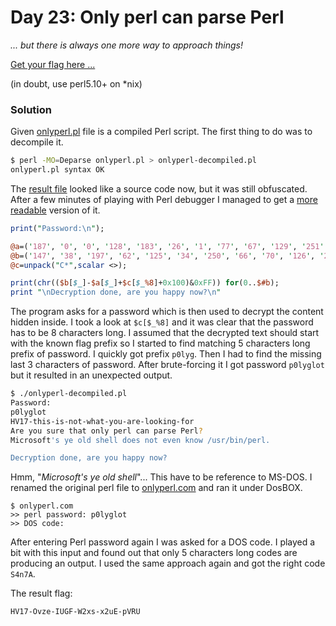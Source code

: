 # Day 23: Only perl can parse Perl

*... but there is always one more way to approach things!*

[Get your flag here ...](files/onlyperl.pl "onlyperl.pl")

(in doubt, use perl5.10+ on *nix)

### Solution

Given [onlyperl.pl](files/onlyperl.pl "onlyperl.pl") file is a compiled Perl script. The first thing to do was to decompile it.

```bash
$ perl -MO=Deparse onlyperl.pl > onlyperl-decompiled.pl
onlyperl.pl syntax OK
``` 

The [result file](files/onlyperl-decompiled.pl "onlyperl-decompiled.pl") looked like a source code now, but it was still obfuscated. After a few minutes of playing with Perl debugger I managed to get a [more readable](files/onlyperl-deobfuscated.pl "onlyperl-deobfuscated.pl") version of it.

```perl
print("Password:\n");

@a=('187', '0', '0', '128', '183', '26', '1', '77', '67', '129', '251', '14', '3', '124', '244', '243', '130', '76', '244', '94', '77', '165', '219', '77', '247', '130', '76', '249', '68', '128', '108', '253', '71', '249', '65', '247', '93', '78', '139', '75', '93', '78', '133', '128', '108', '247', '129', '76', '249', '68', '128', '108', '205', '115', '92', '78', '69', '56', '34', '243', '175', '76', '244', '67', '77', '165', '39', '77', '247', '175', '76', '249', '68', '128', '108', '253', '71', '249', '65', '247', '66', '73', '139', '75', '66', '73', '133', '128', '108', '247', '129', '76', '249', '68', '128', '108', '205', '115', '93', '73', '72', '56', '14', '124', '150', '243', '77', '77', '199', '193', '189', '76', '196', '189', '254', '69', '187', '190', '197', '174', '79', '194', '95', '78', '205', '164', '195', '197', '134', '199', '194', '67', '79', '196', '189', '254', '72', '187', '190', '197', '174', '127', '194', '92', '73', '197', '193', '189', '76', '11', '204', '179', '83', '77', '49', '157', '247', '189', '76', '249', '68', '128', '108', '247', '129', '76', '249', '68', '128', '108', '249', '1', '128', '108', '246', '77', '77', '196', '149', '72', '103', '77', '125', '77', '14', '116', '134', '49', '185', '142', '77', '77', '77', '64', '71', '105', '89', '88', '65', '16', '6', '16', '17', '92', '15', '31', '10', '11', '12', '21', '7', '16', '77', '86', '85', '89', '88', '65', '36', '44', '49', '93', '31', '16', '26', '28', '66', '91', '94', '175', '214', '84', '27', '21', '233', '2', '103', '23', '194', '20', '201', '229', '243', '29', '88', '181', '105', '153', '11', '50', '177', '174', '170', '2', '213', '18', '240', '41', '136', '0', '217', '27', '74', '148', '169', '179', '118', '226', '4', '220', '83', '82', '142', '208', '172', '89', '234', '252', '216', '76', '215', '254', '3', '133', '64', '37', '161', '214', '88', '197', '11', '182', '45', '183', '186', '236', '145', '242', '232', '34', '160', '85', '131', '164', '219', '224', '174', '15', '33', '231', '109', '62', '180', '184', '87', '178', '246', '110', '227', '31', '47', '149', '93', '79', '77', '218', '181', '254', '101', '209', '125', '54', '155', '22', '103', '68', '97', '251', '14', '177', '94', '253', '70', '136', '223', '28', '32', '102', '146', '243', '35', '39', '51', '170', '171', '25', '210', '175', '20', '141', '140', '129', '233', '17', '204', '7', '194', '66', '156', '167', '44', '190', '111', '189', '98', '150', '46', '221', '137', '222', '200', '154', '48', '213', '193', '241', '138', '143', '100', '81', '117', '239', '49', '126', '176', '13', '188', '238', '53', '163', '24', '72', '12', '95', '212', '245', '165', '162', '119', '207', '96', '8', '144', '36', '128', '60', '92', '41', '80', '57', '130', '192', '40', '58', '211', '202', '124', '113', '105', '247', '235', '55', '134', '157', '56', '191', '114', '9', '206', '203', '225', '158', '249', '168', '67', '38', '26', '121', '61', '237', '173', '228', '106', '23', '19', '86', '185', '91', '127', '112', '69', '42', '198', '90', '63', '52', '196', '244', '1', '71', '65', '166', '240', '153', '229', '59', '132', '75', '84', '199', '99', '139', '5', '195', '147', '21', '230', '152', '122', '10', '50', '151', '159', '2', '135', '120', '16', '43', '107', '205', '104', '123', '248', '6', '115', '250', '18', '78', '29', '30', '73', '108', '201', '116', '187');
@b=('147', '38', '197', '62', '125', '34', '250', '66', '70', '126', '248', '8', '201', '126', '244', '243', '63', '147', '240', '70', '90', '102', '229', '72', '252', '127', '65', '242', '66', '65', '105', '248', '70', '52', '62', '236', '93', '15', '130', '70', '95', '40', '90', '121', '106', '171', '139', '71', '254', '52', '135', '104', '216', '108', '13', '78', '61', '105', '42', '154', '183', '78', '241', '72', '253', '229', '32', '70', '252', '99', '64', '230', '66', '112', '112', '229', '82', '0', '55', '163', '34', '126', '145', '62', '26', '231', '99', '117', '95', '57', '132', '70', '1', '62', '133', '31', '208', '99', '106', '53', '1', '59', '11', '108', '70', '54', '73', '57', '204', '193', '110', '60', '195', '242', '5', '236', '194', '193', '202', '90', '68', '8', '88', '67', '134', '163', '194', '192', '141', '183', '133', '63', '91', '202', '125', '236', '65', '249', '129', '188', '172', '133', '191', '22', '227');
@c=unpack("C*",scalar <>);

print(chr(($b[$_]-$a[$_]+$c[$_%8]+0x100)&0xFF)) for(0..$#b);
print "\nDecryption done, are you happy now?\n"
```

The program asks for a password which is then used to decrypt the content hidden inside. I took a look at `$c[$_%8]` and it was clear that the password has to be 8 characters long. I assumed that the decrypted text should start with the known flag prefix so I started to find matching 5 characters long prefix of password. I quickly got prefix `p0lyg`. Then I had to find the missing last 3 characters of password. After brute-forcing it I got password `p0lyglot` but it resulted in an unexpected output.

```bash
$ ./onlyperl-decompiled.pl
Password:
p0lyglot
HV17-this-is-not-what-you-are-looking-for
Are you sure that only perl can parse Perl?
Microsoft's ye old shell does not even know /usr/bin/perl.

Decryption done, are you happy now?
```

Hmm, "*Microsoft's ye old shell*"... This have to be reference to MS-DOS. I renamed the original perl file to [onlyperl.com](files/onlyperl.com) and ran it under DosBOX.

```commandline
$ onlyperl.com
>> perl password: p0lyglot
>> DOS code:
```

After entering Perl password again I was asked for a DOS code. I played a bit with this input and found out that only 5 characters long codes are producing an output. I used the same approach again and got the right code `S4n7A`.

The result flag:

```
HV17-Ovze-IUGF-W2xs-x2uE-pVRU
```
